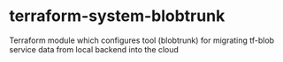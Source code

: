 # terraform-system-blobtrunk

Terraform module which configures tool (blobtrunk) for migrating tf-blob service data from local backend into the cloud

